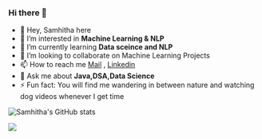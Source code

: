 ### Hi there 👋



- 👋 Hey, Samhitha here
- 🔭 I’m interested in **Machine Learning & NLP**
- 🌱 I’m currently learning **Data sceince and NLP**
- 💞️ I’m looking to collaborate on Machine Learning Projects
- 📫 How to reach me [Mail](asjasti07@gmail.com) , [Linkedin](https://www.linkedin.com/in/samhitha-jasti-63b86a1b7) 
- 💬 Ask me about **Java,DSA,Data Science**
- ⚡ Fun fact: You will find me wandering in between nature and watching dog videos whenever I get time



![Samhitha's GitHub stats](https://github-readme-stats.vercel.app/api?username=Samhitha-Jasti&count_private=true)

![](https://komarev.com/ghpvc/?username=Samhitha-Jasti)
